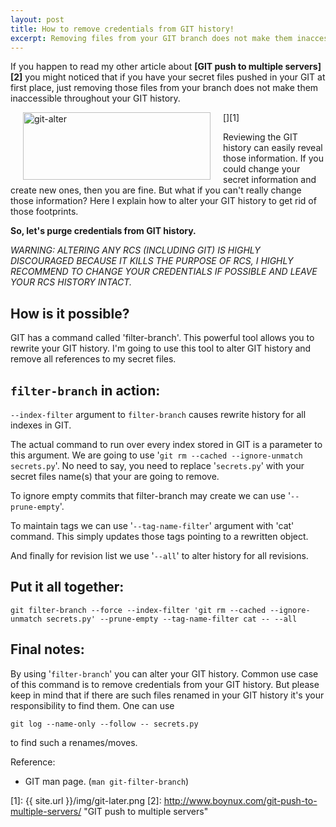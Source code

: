 ```yaml
---
layout: post
title: How to remove credentials from GIT history!
excerpt: Removing files from your GIT branch does not make them inaccessible throughout your GIT history. If you want to remove credentials from GIT read on.
---
```


If you happen to read my other article about **[GIT push to multiple servers][2]** you might noticed that if you have your secret files pushed in your GIT at first place, just removing those files from your branch does not make them inaccessible throughout your GIT history. 

[<img align='left' class="size-medium wp-image-720 alignright" style="margin-left: 20px; margin-right: 20px;" title="remove credentials from GIT" alt="git-alter" src="{{ site.url }}/img/git-later-300x108.png" width="300" height="108" />][1]

Reviewing the GIT history can easily reveal those information. If you could change your secret information and create new ones, then you are fine. But what if you can't really change those information? Here I explain how to alter your GIT history to get rid of those footprints.  

**So, let's purge credentials from GIT history.**


<script type="text/javascript" src="//pagead2.googlesyndication.com/pagead/js/adsbygoogle.js" async=""></script>
<div class="ads"> <ins class="adsbygoogle adslot_1" style="display:block" data-ad-client="ca-pub-5768423765640512" data-ad-slot="7013600384" data-ad-format="horizontal"></ins> <script> (adsbygoogle = window.adsbygoogle || []).push({}); </script> </div>

_WARNING: ALTERING ANY RCS (INCLUDING GIT) IS HIGHLY DISCOURAGED BECAUSE IT KILLS THE PURPOSE OF RCS, I HIGHLY RECOMMEND TO CHANGE YOUR CREDENTIALS IF POSSIBLE AND LEAVE YOUR RCS HISTORY INTACT._

## How is it possible?
GIT has a command called 'filter-branch'. This powerful tool allows you to rewrite your GIT history. I'm going to use this tool to alter GIT history and remove all references to my secret files. 

## `filter-branch` in action:

`--index-filter` argument to `filter-branch` causes rewrite history for all indexes in GIT. 

The actual command to run over every index stored in GIT is a parameter to this argument. We are going to use '`git rm --cached --ignore-unmatch secrets.py`'. No need to say, you need to replace '`secrets.py`' with your secret files name(s) that your are going to remove. 

To ignore empty commits that filter-branch may create we can use '`--prune-empty`'. 

To maintain tags we can use '`--tag-name-filter`' argument with 'cat' command. This simply updates those tags pointing to a rewritten object. 

And finally for revision list we use '`--all`' to alter history for all revisions.

## Put it all together:

    git filter-branch --force --index-filter 'git rm --cached --ignore-unmatch secrets.py' --prune-empty --tag-name-filter cat -- --all

## Final notes: 

By using '`filter-branch`' you can alter your GIT history. Common use case of this command is to remove credentials from your GIT history. But please keep in mind that if there are such files renamed in your GIT history it's your responsibility to find them. One can use 

    git log --name-only --follow -- secrets.py

to find such a renames/moves. 

<div class="ads"> <ins class="adsbygoogle adslot_1" style="display:block" data-ad-client="ca-pub-5768423765640512" data-ad-slot="7013600384" data-ad-format="horizontal"></ins> <script> (adsbygoogle = window.adsbygoogle || []).push({}); </script> </div>

Reference: 

* GIT man page. (`man git-filter-branch`)

[1]: {{ site.url }}/img/git-later.png
[2]: http://www.boynux.com/git-push-to-multiple-servers/ "GIT push to multiple servers"
